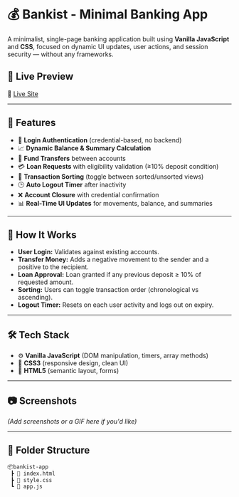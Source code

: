 # 💰 Bankist - Minimal Banking App

A minimalist, single-page banking application built using **Vanilla JavaScript** and **CSS**, focused on dynamic UI updates, user actions, and session security — without any frameworks.
## 🚀 Live Preview

🔗 [Live Site](https://layekmia.github.io/Bankist__App/)

---

## 📝 Features

- 🔐 **Login Authentication** (credential-based, no backend)
- 📈 **Dynamic Balance & Summary Calculation**
- 💸 **Fund Transfers** between accounts
- 💳 **Loan Requests** with eligibility validation (≥10% deposit condition)
- 🔁 **Transaction Sorting** (toggle between sorted/unsorted views)
- 🕒 **Auto Logout Timer** after inactivity
- ❌ **Account Closure** with credential confirmation
- 📊 **Real-Time UI Updates** for movements, balance, and summaries

---

## 🧩 How It Works

- **User Login:** Validates against existing accounts.
- **Transfer Money:** Adds a negative movement to the sender and a positive to the recipient.
- **Loan Approval:** Loan granted if any previous deposit ≥ 10% of requested amount.
- **Sorting:** Users can toggle transaction order (chronological vs ascending).
- **Logout Timer:** Resets on each user activity and logs out on expiry.

---

## 🛠️ Tech Stack

- ⚙️ **Vanilla JavaScript** (DOM manipulation, timers, array methods)
- 🎨 **CSS3** (responsive design, clean UI)
- 📁 **HTML5** (semantic layout, forms)

---

## 📷 Screenshots

*(Add screenshots or a GIF here if you'd like)*

---

## 📂 Folder Structure

```bash
📦bankist-app
 ┣ 📄 index.html
 ┣ 📄 style.css
 ┗ 📄 app.js

